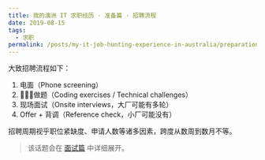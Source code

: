 ```yaml
---
title: 我的澳洲 IT 求职经历 · 准备篇 · 招聘流程
date: 2019-08-15
tags:
  - 求职
permalink: /posts/my-it-job-hunting-experience-in-australia/preparation/recruitment-process
---
```


大致招聘流程如下：

1. 电面（Phone screening）
2. 做题（Coding exercises / Technical challenges）
3. 现场面试（Onsite interviews，大厂可能有多轮）
4. Offer + 背调（Reference check，小厂可能没有）

招聘周期视乎职位紧缺度、申请人数等诸多因素，跨度从数周到数月不等。

> 该话题会在 [面试篇](../3-interviews/index.md) 中详细展开。

